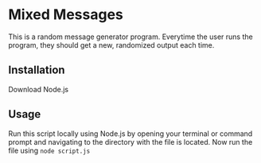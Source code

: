 # Mixed Messages

This is a random message generator program. Everytime the user runs the program, they should get a new, randomized output each time.

## Installation

Download Node.js

## Usage

Run this script locally using Node.js by opening your terminal or command prompt and navigating to the directory with the file is located. Now run the file using ```node script.js``` 
